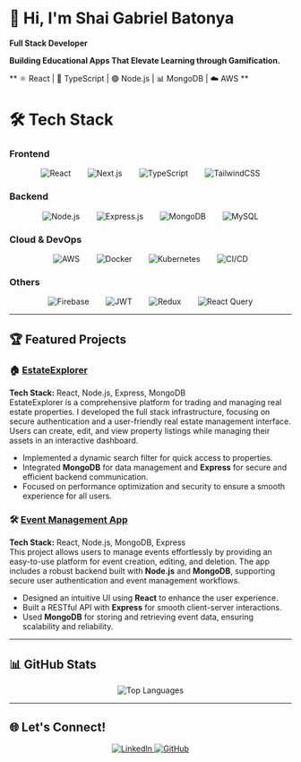 # 👋 Hi, I'm **Shai Gabriel Batonya**

 **Full Stack Developer** 
 
 **Building Educational Apps That Elevate Learning through Gamification.**  
 
 ** ⚛️  React | 📘 TypeScript | 🟢 Node.js | 📊 MongoDB | ☁️ AWS ** 

# 🛠 **Tech Stack**

### **Frontend**
<div style="display: flex; justify-content: center; gap: 30px; flex-wrap: wrap;">
  <img src="https://img.shields.io/badge/React-%2320232a.svg?style=for-the-badge&logo=react&logoColor=%2361DAFB" alt="React" class="animate__animated animate__pulse" />
  <img src="https://img.shields.io/badge/Next.js-black?style=for-the-badge&logo=next.js&logoColor=white" alt="Next.js" class="animate__animated animate__fadeIn" />
  <img src="https://img.shields.io/badge/TypeScript-%23007ACC.svg?style=for-the-badge&logo=typescript&logoColor=white" alt="TypeScript" class="animate__animated animate__bounceIn" />
  <img src="https://img.shields.io/badge/TailwindCSS-%2338B2AC.svg?style=for-the-badge&logo=tailwind-css&logoColor=white" alt="TailwindCSS" class="animate__animated animate__lightSpeedInLeft" />
</div>

### **Backend**
<div style="display: flex; justify-content: center; gap: 30px; flex-wrap: wrap;">
  <img src="https://img.shields.io/badge/Node.js-6DA55F?style=for-the-badge&logo=node.js&logoColor=white" alt="Node.js" class="animate__animated animate__zoomIn" />
  <img src="https://img.shields.io/badge/Express.js-%23404d59.svg?style=for-the-badge&logo=express&logoColor=%2361DAFB" alt="Express.js" class="animate__animated animate__rotateIn" />
  <img src="https://img.shields.io/badge/MongoDB-%234ea94b.svg?style=for-the-badge&logo=mongodb&logoColor=white" alt="MongoDB" class="animate__animated animate__slideInRight" />
  <img src="https://img.shields.io/badge/MySQL-%2300000f.svg?style=for-the-badge&logo=mysql&logoColor=white" alt="MySQL" class="animate__animated animate__fadeInDown" />
</div>

### **Cloud & DevOps**
<div style="display: flex; justify-content: center; gap: 30px; flex-wrap: wrap;">
  <img src="https://img.shields.io/badge/AWS-%23FF9900.svg?style=for-the-badge&logo=amazon-aws&logoColor=white" alt="AWS" class="animate__animated animate__flash" />
  <img src="https://img.shields.io/badge/Docker-%230db7ed.svg?style=for-the-badge&logo=docker&logoColor=white" alt="Docker" class="animate__animated animate__zoomInUp" />
  <img src="https://img.shields.io/badge/Kubernetes-%23326ce5.svg?style=for-the-badge&logo=kubernetes&logoColor=white" alt="Kubernetes" class="animate__animated animate__wobble" />
  <img src="https://img.shields.io/badge/CI/CD-%2320232a.svg?style=for-the-badge&logo=githubactions&logoColor=white" alt="CI/CD" class="animate__animated animate__swing" />
</div>

### **Others**
<div style="display: flex; justify-content: center; gap: 30px; flex-wrap: wrap;">
  <img src="https://img.shields.io/badge/Firebase-039BE5?style=for-the-badge&logo=Firebase&logoColor=white" alt="Firebase" class="animate__animated animate__tada" />
  <img src="https://img.shields.io/badge/JWT-black?style=for-the-badge&logo=JSON%20web%20tokens" alt="JWT" class="animate__animated animate__flip" />
  <img src="https://img.shields.io/badge/Redux-%23593d88.svg?style=for-the-badge&logo=redux&logoColor=white" alt="Redux" class="animate__animated animate__shakeX" />
  <img src="https://img.shields.io/badge/React%20Query-FF4154?style=for-the-badge&logo=react-query&logoColor=white" alt="React Query" class="animate__animated animate__rubberBand" />
</div>

---


## 🏆 **Featured Projects**

### 🏠 [EstateExplorer](https://github.com/ShaiBatonya/Real-Estate-MERN-STACK)

**Tech Stack:** React, Node.js, Express, MongoDB  
EstateExplorer is a comprehensive platform for trading and managing real estate properties. I developed the full stack infrastructure, focusing on secure authentication and a user-friendly real estate management interface. Users can create, edit, and view property listings while managing their assets in an interactive dashboard.

- Implemented a dynamic search filter for quick access to properties.
- Integrated **MongoDB** for data management and **Express** for secure and efficient backend communication.
- Focused on performance optimization and security to ensure a smooth experience for all users.

### 🛠 [Event Management App](https://github.com/ShaiBatonya/patents_server-client)

**Tech Stack:** React, Node.js, MongoDB, Express  
This project allows users to manage events effortlessly by providing an easy-to-use platform for event creation, editing, and deletion. The app includes a robust backend built with **Node.js** and **MongoDB**, supporting secure user authentication and event management workflows.

- Designed an intuitive UI using **React** to enhance the user experience.
- Built a RESTful API with **Express** for smooth client-server interactions.
- Used **MongoDB** for storing and retrieving event data, ensuring scalability and reliability.

---

## 📊 **GitHub Stats**

<p align="center">
  <img src="https://github-readme-stats.vercel.app/api/top-langs/?username=ShaiBatonya&layout=compact&theme=dark&hide_border=true" alt="Top Languages" />
</p>

---

## 🌐 **Let's Connect!**
<div align="center">
  <a href="https://www.linkedin.com/in/shaibatonya-fullstack/">
    <img src="https://img.shields.io/badge/LinkedIn-%230077B5.svg?style=for-the-badge&logo=linkedin&logoColor=white" alt="LinkedIn" />
  </a>
  <a href="https://github.com/ShaiBatonya">
    <img src="https://img.shields.io/badge/GitHub-%2312100E.svg?style=for-the-badge&logo=github&logoColor=white" alt="GitHub" />
  </a>
</div>
